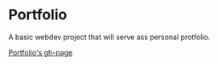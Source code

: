# Portfolio

A basic webdev project that will serve ass personal protfolio.

[Portfolio's gh-page](https://indigowizard.github.io/Portfolio/)
